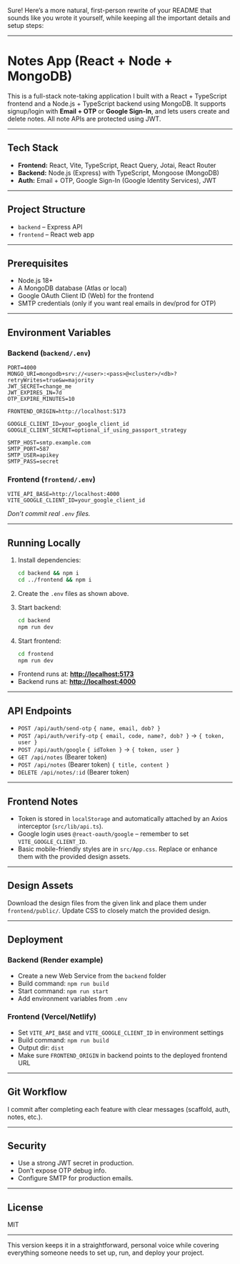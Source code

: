 Sure! Here’s a more natural, first-person rewrite of your README that sounds like you wrote it yourself, while keeping all the important details and setup steps:

---

# Notes App (React + Node + MongoDB)

This is a full-stack note-taking application I built with a React + TypeScript frontend and a Node.js + TypeScript backend using MongoDB.
It supports signup/login with **Email + OTP** or **Google Sign-In**, and lets users create and delete notes. All note APIs are protected using JWT.

---

## Tech Stack

* **Frontend:** React, Vite, TypeScript, React Query, Jotai, React Router
* **Backend:** Node.js (Express) with TypeScript, Mongoose (MongoDB)
* **Auth:** Email + OTP, Google Sign-In (Google Identity Services), JWT

---

## Project Structure

* `backend` – Express API
* `frontend` – React web app

---

## Prerequisites

* Node.js 18+
* A MongoDB database (Atlas or local)
* Google OAuth Client ID (Web) for the frontend
* SMTP credentials (only if you want real emails in dev/prod for OTP)

---

## Environment Variables

### Backend (`backend/.env`)

```
PORT=4000
MONGO_URI=mongodb+srv://<user>:<pass>@<cluster>/<db>?retryWrites=true&w=majority
JWT_SECRET=change_me
JWT_EXPIRES_IN=7d
OTP_EXPIRE_MINUTES=10

FRONTEND_ORIGIN=http://localhost:5173

GOOGLE_CLIENT_ID=your_google_client_id
GOOGLE_CLIENT_SECRET=optional_if_using_passport_strategy

SMTP_HOST=smtp.example.com
SMTP_PORT=587
SMTP_USER=apikey
SMTP_PASS=secret
```

### Frontend (`frontend/.env`)

```
VITE_API_BASE=http://localhost:4000
VITE_GOOGLE_CLIENT_ID=your_google_client_id
```

*Don’t commit real `.env` files.*

---

## Running Locally

1. Install dependencies:

   ```bash
   cd backend && npm i
   cd ../frontend && npm i
   ```

2. Create the `.env` files as shown above.

3. Start backend:

   ```bash
   cd backend
   npm run dev
   ```

4. Start frontend:

   ```bash
   cd frontend
   npm run dev
   ```

* Frontend runs at: **[http://localhost:5173](http://localhost:5173)**
* Backend runs at: **[http://localhost:4000](http://localhost:4000)**

---

## API Endpoints

* `POST /api/auth/send-otp` `{ name, email, dob? }`
* `POST /api/auth/verify-otp` `{ email, code, name?, dob? }` → `{ token, user }`
* `POST /api/auth/google` `{ idToken }` → `{ token, user }`
* `GET /api/notes` (Bearer token)
* `POST /api/notes` (Bearer token) `{ title, content }`
* `DELETE /api/notes/:id` (Bearer token)

---

## Frontend Notes

* Token is stored in `localStorage` and automatically attached by an Axios interceptor (`src/lib/api.ts`).
* Google login uses `@react-oauth/google` – remember to set `VITE_GOOGLE_CLIENT_ID`.
* Basic mobile-friendly styles are in `src/App.css`. Replace or enhance them with the provided design assets.

---

## Design Assets

Download the design files from the given link and place them under `frontend/public/`. Update CSS to closely match the provided design.

---

## Deployment

### Backend (Render example)

* Create a new Web Service from the `backend` folder
* Build command: `npm run build`
* Start command: `npm run start`
* Add environment variables from `.env`

### Frontend (Vercel/Netlify)

* Set `VITE_API_BASE` and `VITE_GOOGLE_CLIENT_ID` in environment settings
* Build command: `npm run build`
* Output dir: `dist`
* Make sure `FRONTEND_ORIGIN` in backend points to the deployed frontend URL

---

## Git Workflow

I commit after completing each feature with clear messages (scaffold, auth, notes, etc.).

---

## Security

* Use a strong JWT secret in production.
* Don’t expose OTP debug info.
* Configure SMTP for production emails.

---

## License

MIT

---

This version keeps it in a straightforward, personal voice while covering everything someone needs to set up, run, and deploy your project.

